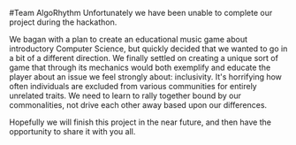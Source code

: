 #Team AlgoRhythm
Unfortunately we have been unable to complete our project during the hackathon.

We bagan with a plan to create an educational music game about introductory Computer Science, but quickly decided that we wanted to go in a bit of a different direction.  We finally settled on creating a unique sort of game that through its mechanics would both exemplify and educate the player about an issue we feel strongly about: inclusivity.  It's horrifying how often individuals are excluded from various communities for entirely unrelated traits.  We need to learn to rally together bound by our commonalities, not drive each other away based upon our differences.

Hopefully we will finish this project in the near future, and then have the opportunity to share it with you all.
